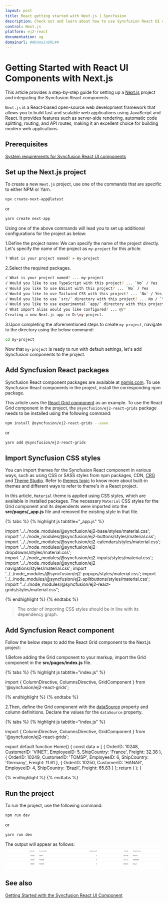 ```yaml
---
layout: post
title: React getting started with Next.js | Syncfusion
description: Check out and learn about how to use Syncfusion React UI components in the Next.js project.
control: Next.js
platform: ej2-react
documentation: ug
domainurl: ##DomainURL##
---
```


# Getting Started with React UI Components with Next.js

This article provides a step-by-step guide for setting up a [Next.js](https://nextjs.org/) project and integrating the Syncfusion React components.

`Next.js` is a React-based open-source web development framework that allows you to build fast and scalable web applications using JavaScript and React. It provides features such as server-side rendering, automatic code splitting, routing, and API routes, making it an excellent choice for building modern web applications. 

## Prerequisites

[System requirements for Syncfusion React UI components](../system-requirement)

## Set up the Next.js project

To create a new `Next.js` project, use one of the commands that are specific to either NPM or Yarn.

```bash
npx create-next-app@latest
```

or

```bash
yarn create next-app
```

Using one of the above commands will lead you to set up additional configurations for the project as below:

1.Define the project name: We can specify the name of the project directly. Let's specify the name of the project as `my-project` for this article.

```bash
? What is your project named? » my-project
```

2.Select the required packages.
```bash
√ What is your project named? ... my-project
√ Would you like to use TypeScript with this project? ... `No` / Yes
√ Would you like to use ESLint with this project? ... `No` / Yes
√ Would you like to use Tailwind CSS with this project? ... `No` / Yes
√ Would you like to use `src/` directory with this project? ... No / `Yes`
√ Would you like to use experimental `app/` directory with this project? ... `No` / Yes
√ What import alias would you like configured? ... @/*
Creating a new Next.js app in D:\my-project.
```

3.Upon completing the aforementioned steps to create `my-project`, navigate to the directory using the below command:

```bash
cd my-project
```

Now that `my-project` is ready to run with default settings, let's add Syncfusion components to the project.

## Add Syncfusion React packages

Syncfusion React component packages are available at [npmjs.com](https://www.npmjs.com/search?q=ej2-react). To use Syncfusion React components in the project, install the corresponding npm package.

This article uses the [React Grid component](https://www.syncfusion.com/react-components/react-data-grid) as an example. To use the React Grid component in the project, the `@syncfusion/ej2-react-grids` package needs to be installed using the following command:

```bash
npm install @syncfusion/ej2-react-grids --save
```

or

```bash
yarn add @syncfusion/ej2-react-grids
```

## Import Syncfusion CSS styles

You can import themes for the Syncfusion React component in various ways, such as using CSS or SASS styles from npm packages, CDN, [CRG](https://ej2.syncfusion.com/javascript/documentation/common/custom-resource-generator/) and [Theme Studio](https://ej2.syncfusion.com/react/documentation/appearance/theme-studio/). Refer to [themes topic](https://ej2.syncfusion.com/react/documentation/appearance/theme/) to know more about built-in themes and different ways to refer to theme's in a React project.

In this article, `Material` theme is applied using CSS styles, which are available in installed packages. The necessary `Material` CSS styles for the Grid component and its dependents were imported into the **src/pages/_app.js** file and removed the existing style in that file.

{% tabs %}
{% highlight js tabtitle="_app.js" %}

import '../../node_modules/@syncfusion/ej2-base/styles/material.css';
import '../../node_modules/@syncfusion/ej2-buttons/styles/material.css';  
import '../../node_modules/@syncfusion/ej2-calendars/styles/material.css';  
import '../../node_modules/@syncfusion/ej2-dropdowns/styles/material.css';  
import '../../node_modules/@syncfusion/ej2-inputs/styles/material.css';  
import '../../node_modules/@syncfusion/ej2-navigations/styles/material.css';
import '../../node_modules/@syncfusion/ej2-popups/styles/material.css';
import '../../node_modules/@syncfusion/ej2-splitbuttons/styles/material.css';
import "../../node_modules/@syncfusion/ej2-react-grids/styles/material.css";

{% endhighlight %}
{% endtabs %}

> The order of importing CSS styles should be in line with its dependency graph.

## Add Syncfusion React component

Follow the below steps to add the React Grid component to the Next.js project:

1.Before adding the Grid component to your markup, import the Grid component in the **src/pages/index.js** file.

{% tabs %}
{% highlight js tabtitle="index.js" %}

import { ColumnDirective, ColumnsDirective, GridComponent } from '@syncfusion/ej2-react-grids';

{% endhighlight %}
{% endtabs %}

2.Then, define the Grid component with the [dataSource](https://ej2.syncfusion.com/react/documentation/api/grid#datasource) property and column definitions. Declare the values for the `dataSource` property.  

{% tabs %}
{% highlight js tabtitle="index.js" %}

import { ColumnDirective, ColumnsDirective, GridComponent } from '@syncfusion/ej2-react-grids';

export default function Home() {
  const data = [
    {
      OrderID: 10248, CustomerID: 'VINET', EmployeeID: 5, ShipCountry: 'France', Freight: 32.38
    },
    {
      OrderID: 10249, CustomerID: 'TOMSP', EmployeeID: 6, ShipCountry: 'Germany', Freight: 11.61
    },
    {
      OrderID: 10250, CustomerID: 'HANAR', EmployeeID: 4, ShipCountry: 'Brazil', Freight: 65.83
    }
  ];
  return (
    <GridComponent dataSource={data}>
      <ColumnsDirective>
          <ColumnDirective field='OrderID' width='100' textAlign="Right"/>
          <ColumnDirective field='CustomerID' width='100'/>
          <ColumnDirective field='EmployeeID' width='100' textAlign="Right"/>
          <ColumnDirective field='Freight' width='100' format="C2" textAlign="Right"/>
          <ColumnDirective field='ShipCountry' width='100'/>
      </ColumnsDirective>
    </GridComponent>
  );
}

{% endhighlight %}
{% endtabs %}

## Run the project

To run the project, use the following command:

```bash
npm run dev
```

or

```bash
yarn run dev
```

The output will appear as follows:
![next-js](images/nextjs.png)

## See also

[Getting Started with the Syncfusion React UI Component](../getting-started/quick-start.md)